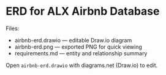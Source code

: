 # ERD for ALX Airbnb Database

Files:
- airbnb-erd.drawio — editable Draw.io diagram
- airbnb-erd.png — exported PNG for quick viewing
- requirements.md — entity and relationship summary

Open `airbnb-erd.drawio` with diagrams.net (Draw.io) to edit.
